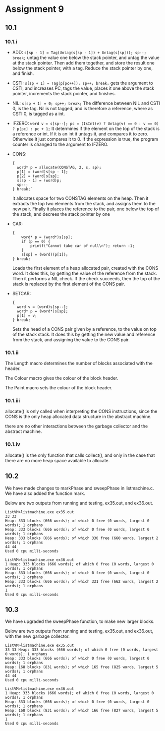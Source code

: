 # Assignment 9

## 10.1

### 10.1.i

* ADD:
    `s[sp - 1] = Tag(Untag(s[sp - 1]) + Untag(s[sp])); sp--; break;`
    untag the value one below the stack pointer, and untag the value at the stack pointer.
    Then add them together, and store the result one below the stack pointer, with a tag.
    Reduce the stack pointer by one, and finish.
* CSTI: 
    `s[sp + 1] = Tag(p[pc++]); sp++; break;`
    gets the argument to CSTI, and increases PC, tags the value, places it one above the stack pointer, increments the stack pointer, and finishes.
* NIL:
    `s[sp + 1] = 0; sp++; break;`
    The difference between NIL and CSTI 0, is the tag. Nil is not tagged, and is therefore a reference, where as CSTI 0, is tagged as a int.
* IFZERO:
    `word v = s[sp--]; pc = (IsInt(v) ? Untag(v) == 0 : v == 0) ? p[pc] : pc + 1;`
    It determines if the element on the top of the stack is a reference or int.
    If it is an int it untags it, and compares it to zero. Otherwise it just compares it to 0.
    If the expression is true, the program counter is changed to the argument to IFZERO.
* CONS:

    ```{}
    {
      word* p = allocate(CONSTAG, 2, s, sp);
      p[1] = (word)s[sp - 1];
      p[2] = (word)s[sp];
      s[sp - 1] = (word)p;
      sp--;
    } break;`
    ```

    It allocates space for two CONSTAG elements on the heap.
    Then it extracts the top two elements from the stack, and assigns them to the new pair.
    Finally it places the reference to the pair, one below the top of the stack, and decrees the stack pointer by one
* CAR:

    ```{}
    {
        word* p = (word*)s[sp];
        if (p == 0) {
            printf("Cannot take car of null\n"); return -1;
        }
        s[sp] = (word)(p[1]);
    } break;
    ```

    Loads the first element of a heap allocated pair, created with the CONS word.
    It does this, by getting the value of the reference from the stack.
    Then it performs a NIL check.
    If the check succeeds, then the top of the stack is replaced by the first element of the CONS pair.
* SETCAR:

    ```{}
    {
      word v = (word)s[sp--];
      word* p = (word*)s[sp];
      p[1] = v;
    } break;
    ```

    Sets the head of a CONS pair given by a reference, to the value on top of the stack stack.
    It does this by getting the new value and reference from the stack, and assigning the value to the CONS pair.

### 10.1.ii

The Length macro determines the number of blocks associated with the header.

The Colour macro gives the colour of the block header.

The Paint macro sets the colour of the block header.

### 10.1.iii

allocate() is only called when interpreting the CONS instructions, since the CONS is the only heap allocated data structure in the abstract machine.

there are no other interactions between the garbage collector and the abstract machine.

### 10.1.iv

allocate() is the only function that calls collect(), and only in the case that there are no more heap space available to allocate.

## 10.2

We have made changes to markPhase and sweepPhase in listmachine.c.
We have also added the function mark.

Below are two outputs from running and testing, ex35.out, and ex36.out.

```{}
ListVM>listmachine.exe ex35.out
33 33 
Heap: 333 blocks (666 words); of which 0 free (0 words, largest 0 words); 1 orphans
Heap: 333 blocks (666 words); of which 0 free (0 words, largest 0 words); 1 orphans
Heap: 333 blocks (666 words); of which 330 free (660 words, largest 2 words); 1 orphans
44 44
Used 0 cpu milli-seconds
```

```{}
ListVM>listmachine.exe ex36.out
1 Heap: 333 blocks (666 words); of which 0 free (0 words, largest 0 words); 1 orphans
Heap: 333 blocks (666 words); of which 0 free (0 words, largest 0 words); 1 orphans
Heap: 333 blocks (666 words); of which 331 free (662 words, largest 2 words); 1 orphans
1
Used 0 cpu milli-seconds
```

## 10.3

We have upgraded the sweepPhase function, to make new larger blocks.

Below are two outputs from running and testing, ex35.out, and ex36.out, with the new garbage collector.

```{}
ListVM>listmachine.exe ex35.out
33 33 Heap: 333 blocks (666 words); of which 0 free (0 words, largest 0 words); 1 orphans
Heap: 333 blocks (666 words); of which 0 free (0 words, largest 0 words); 1 orphans
Heap: 168 blocks (831 words); of which 165 free (825 words, largest 5 words); 1 orphans
44 44
Used 0 cpu milli-seconds
```

```{}
ListVM>listmachine.exe ex36.out
1 Heap: 333 blocks (666 words); of which 0 free (0 words, largest 0 words); 1 orphans
Heap: 333 blocks (666 words); of which 0 free (0 words, largest 0 words); 1 orphans
Heap: 168 blocks (831 words); of which 166 free (827 words, largest 5 words); 1 orphans
1
Used 0 cpu milli-seconds
```
